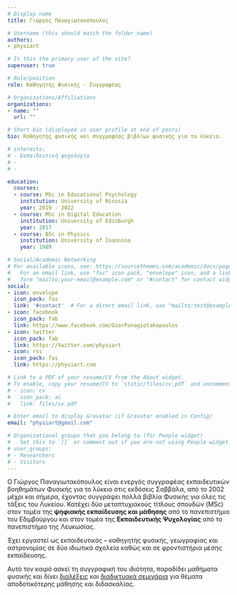 ```yaml
---
# Display name
title: Γιώργος Παναγιωτακόπουλος

# Username (this should match the folder name)
authors:
- physiart

# Is this the primary user of the site?
superuser: true

# Role/position
role: Καθηγητής Φυσικής - Συγγραφέας

# Organizations/Affiliations
organizations:
- name: ""
  url: ""

# Short bio (displayed in user profile at end of posts)
bio: Kαθηγητής φυσικής και συγγραφέας βιβλίων φυσικής για το λύκειο.

# interests:
# - Εκπαιδευτική ψυχολογία
# - 
# -

education:
  courses:
  - course: MSc in Educational Psychology
    institution: University of Nicosia
    year: 2019 - 2022
  - course: MSc in Digital Education
    institution: University of Edinburgh
    year: 2017
  - course: BSc in Physics
    institution: University of Ioannina
    year: 1989

# Social/Academic Networking
# For available icons, see: https://sourcethemes.com/academic/docs/page-builder/#icons
#   For an email link, use "fas" icon pack, "envelope" icon, and a link in the
#   form "mailto:your-email@example.com" or "#contact" for contact widget.
social:
- icon: envelope
  icon_pack: fas
  link: '#contact'  # For a direct email link, use "mailto:test@example.org".
- icon: facebook
  icon_pack: fab
  link: https://www.facebook.com/GiorPanagiotakopoulos
- icon: twitter
  icon_pack: fab
  link: https://twitter.com/physiart
- icon: rss
  icon_pack: fas
  link: https://physiart.com

# Link to a PDF of your resume/CV from the About widget.
# To enable, copy your resume/CV to `static/files/cv.pdf` and uncomment the lines below.
# - icon: cv
#   icon_pack: ai
#   link: files/cv.pdf

# Enter email to display Gravatar (if Gravatar enabled in Config)
email: "physiart@gmail.com"

# Organizational groups that you belong to (for People widget)
#   Set this to `[]` or comment out if you are not using People widget.
# user_groups:
# - Researchers
# - Visitors
---
```


Ο Γιώργος Παναγιωτακόπουλος είναι ενεργός συγγραφέας εκπαιδευτικών βοηθημάτων Φυσικής για το λύκειο στις εκδόσεις Σαββάλα, από το 2002 μέχρι και σήμερα, έχοντας συγγράψει πολλά βιβλία Φυσικής για όλες τις τάξεις του Λυκείου. Κατέχει δύο μεταπτυχιακούς τίτλους σπουδών (MSc) στον τομέα της **ψηφιακής εκπαίδευσης και μάθησης** από το πανεπιστήμιο του Εδιμβούργου και στον τομέα της **Εκπαιδευτικής Ψυχολογίας** από το πανεπιστήμιο της Λευκωσίας.

Έχει εργαστεί ως εκπαιδευτικός – καθηγητής φυσικής, γεωγραφίας και αστρονομίας σε δύο ιδιωτικά σχολεία καθώς και σε φροντιστήρια μέσης εκπαίδευσης.

Αυτό τον καιρό ασκεί τη συγγραφική του ιδιότητα, παραδίδει μαθήματα φυσικής και δίνει [διαλέξεις](https://physiart.com/dialexeis/dialexi-mathainw-kalitera/) και [διαδικτυακά σεμινάρια](https://physiart.com/e-seminar_01/) για θέματα αποδοτικότερης μάθησης και διδασκαλίας. 
